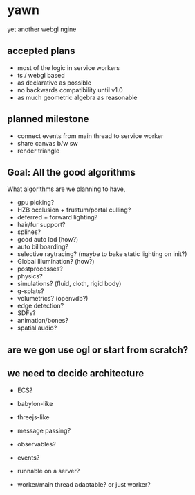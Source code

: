 # yawn
yet another webgl ngine

## accepted plans
- most of the logic in service workers
- ts / webgl based
- as declarative as possible
- no backwards compatibility until v1.0
- as much geometric algebra as reasonable

## planned milestone

- connect events from main thread to service worker
- share canvas b/w sw
- render triangle

## Goal: All the good algorithms
What algorithms are we planning to have,
- gpu picking?
- HZB occlusion + frustum/portal culling?
- deferred + forward lighting?
- hair/fur support?
- splines?
- good auto lod (how?)
- auto billboarding?
- selective raytracing? (maybe to bake static lighting on init?)
- Global Illumination? (how?)
- postprocesses?
- physics?
- simulations? (fluid, cloth, rigid body)
- g-splats?
- volumetrics? (openvdb?)
- edge detection?
- SDFs?
- animation/bones?
- spatial audio?

## are we gon use ogl or start from scratch?

## we need to decide architecture
- ECS?
- babylon-like
- threejs-like

- message passing?
- observables?
- events?
- runnable on a server?
- worker/main thread adaptable? or just worker?